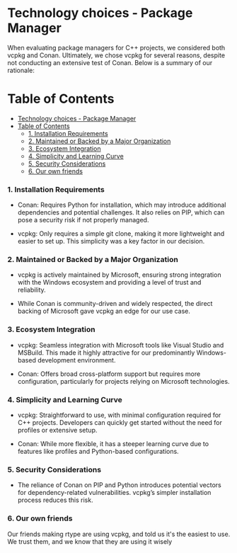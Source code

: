 # Technology choices - Package Manager

When evaluating package managers for C++ projects, we considered both vcpkg and Conan. Ultimately, we chose vcpkg for several reasons, despite not conducting an extensive test of Conan. Below is a summary of our rationale:

Table of Contents
=================

   * [Technology choices - Package Manager](#technology-choices---package-manager)
   * [Table of Contents](#table-of-contents)
      * [1. Installation Requirements](#1-installation-requirements)
      * [2. Maintained or Backed by a Major Organization](#2-maintained-or-backed-by-a-major-organization)
      * [3. Ecosystem Integration](#3-ecosystem-integration)
      * [4. Simplicity and Learning Curve](#4-simplicity-and-learning-curve)
      * [5. Security Considerations](#5-security-considerations)
      * [6. Our own friends](#6-our-own-friends)

### 1. Installation Requirements

- Conan: Requires Python for installation, which may introduce additional dependencies and potential challenges. It also relies on PIP, which can pose a security risk if not properly managed.

- vcpkg: Only requires a simple git clone, making it more lightweight and easier to set up. This simplicity was a key factor in our decision.

### 2. Maintained or Backed by a Major Organization

- vcpkg is actively maintained by Microsoft, ensuring strong integration with the Windows ecosystem and providing a level of trust and reliability.

- While Conan is community-driven and widely respected, the direct backing of Microsoft gave vcpkg an edge for our use case.

### 3. Ecosystem Integration

- vcpkg: Seamless integration with Microsoft tools like Visual Studio and MSBuild. This made it highly attractive for our predominantly Windows-based development environment.

- Conan: Offers broad cross-platform support but requires more configuration, particularly for projects relying on Microsoft technologies.

### 4. Simplicity and Learning Curve

- vcpkg: Straightforward to use, with minimal configuration required for C++ projects. Developers can quickly get started without the need for profiles or extensive setup.

- Conan: While more flexible, it has a steeper learning curve due to features like profiles and Python-based configurations.

### 5. Security Considerations

- The reliance of Conan on PIP and Python introduces potential vectors for dependency-related vulnerabilities. vcpkg’s simpler installation process reduces this risk.

### 6. Our own friends

Our friends making rtype are using vcpkg, and told us it's the easiest to use. We trust them, and we know that they are using it wisely